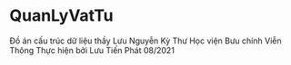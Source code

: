 # QuanLyVatTu
Đồ án cấu trúc dữ liệu thầy Lưu Nguyễn Kỳ Thư Học viện Bưu chính Viễn Thông
Thực hiện bởi Lưu Tiến Phát
08/2021
